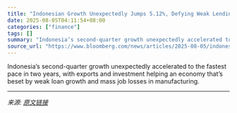 ```yaml
---
title: "Indonesian Growth Unexpectedly Jumps 5.12%, Defying Weak Lending"
date: 2025-08-05T04:11:54+08:00
categories: ["finance"]
tags: []
summary: "Indonesia’s second-quarter growth unexpectedly accelerated to the fastest pace in two years, with exports and investment helping an economy that’s beset by weak loan growth and mass job losses in manu"
source_url: "https://www.bloomberg.com/news/articles/2025-08-05/indonesian-growth-unexpectedly-accelerates-ahead-of-tariff-hit"
---
```


Indonesia’s second-quarter growth unexpectedly accelerated to the fastest pace in two years, with exports and investment helping an economy that’s beset by weak loan growth and mass job losses in manufacturing.

---

*来源: [原文链接](https://www.bloomberg.com/news/articles/2025-08-05/indonesian-growth-unexpectedly-accelerates-ahead-of-tariff-hit)*
